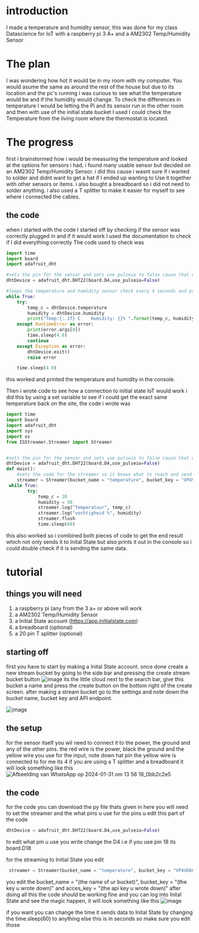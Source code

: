 # introduction
I made a temperature and humidity sensor, this was done for my class Datascience for IoT with a raspberry pi 3 A+ and a AM2302 Temp/Humidity Sensor

# The plan
I was wondering how hot it would be in my room with my computer. You would asume the same as around the rest of the house but due to its location and the pc's running i was curious to see what the temperature would be and if the humidity would change.
To check the differences in temperature I would be letting the Pi and its sensor run in the other room and then with use of the initial state bucket I used I could check the Temperature from the living room where the thermostat is located.

# The progress
first i brainstormed how i would be measuring the temperature and looked at the options for sensors i had, i found many usable sensor but decided on an AM2302 Temp/Humidity Sensor. i did this cause i wasnt sure if i wanted to solder and didnt want to get a hat if I ended up wanting to Use it together with other sensors or items. i also bought a breadboard so i did not need to solder anything. i also used a T splitter to make it easier for myself to see where i connected the cables.
## the code
when i started with the code I started off by checking if the sensor was correctly plugged in and if it would work I used the documentation to check if I did everything correctly The code used to check was
```py
import time 
import board
import adafruit_dht

#sets the pin for the sensor and sets use pulseio to false cause that could lead to trouble with raspberry pi's
dhtDevice = adafruit_dht.DHT22(board.D4,use_pulseio=False)  

#loops the temperature and humidity sensor check every 4 seconds and prints it out
while True:
    try:
        temp_c = dhtDevice.temperature
        humidity = dhtDevice.humidity
        print("Temp:{:.1f} C    Humidity: {}% ".format(temp_c, humidity))
    except RuntimeError as error:
        print(error.args[0])
        time.sleep(4.0)
        continue
    except Exception as error:
        dhtDevice.exit()
        raise error

    time.sleep(4.0)
```
this worked and printed the temperature and humidity in the console.

Then i wrote code to see how a connection to initial state IoT would work i did this by using a set variable to see if i could get the exact same temperature back on the site, the code i wrote was
```py
import time 
import board
import adafruit_dht
import sys
import os
from ISStreamer.Streamer import Streamer


#sets the pin for the sensor and sets use pulseio to false cause that could lead to trouble with raspberry pi's
dhtDevice = adafruit_dht.DHT22(board.D4,use_pulseio=False)
def main():
    #sets the code for the streamer so it knows what to reach and send data to 
    streamer = Streamer(bucket_name = "temperature", bucket_key = "VP4VD667DY6R" , access_key = "ist_SXF4wLmu-wj2dcSFuz4dQfWfAy_4WJMO")
 while True:
        try:
            temp_c = 20
            humidity = 50
            streamer.log("Temperatuur", temp_c)
            streamer.log("vochtigheid %", humidity)
            streamer.flush
            time.sleep(60)
```
this also worked so i combined both pieces of code to get the end result which not only sends it to Inital State but also prints it out in the console so i could double check if it is sending the same data.

# tutorial
## things you will need
1. a raspberry pi (any from the 3 a+ or above will work
2. a AM2302 Temp/Humidity Sensor
3. a Initial State account (https://app.initialstate.com)
4. a breadboard (optional)
5. a 20 pin T splitter (optional)

## starting off
first you have to start by making a Inital State account.
once done create a new stream bucket by going to the side bar and pressing the create stream bucket button 
![image](https://github.com/JeePeeTwee/Iotproject/assets/158081202/9303b8d1-f7ef-4da1-ab82-3c503f106dcb) its the little cloud next to the search bar, give this bucket a name and press the create button on the bottom right of the create screen. 
after making a stream bucket go to the settings and note down the bucket name, bucket key and API endpoint.

![image](https://github.com/JeePeeTwee/Iotproject/assets/158081202/f3f45646-3c9e-4040-bbe3-422df4856d98)


## the setup
for the sensor itself you wil need to connect it to the power, the ground and any of the other pins.
the red wire is the power, black the ground and the yellow wire you use for the input, note down hat pin the yellow wire is connected to for me its 4
if you are using a T splitter and a breadboard it will look something like this
![Afbeelding van WhatsApp op 2024-01-31 om 13 56 18_0bb2c2e5](https://github.com/JeePeeTwee/Iotproject/assets/158081202/e748eda0-25f8-4cae-977d-f17cf0710f1c)



## the code
for the code you can download the py file thats given in here you will need to set the streamer and the what pins u use for the pins u edit this part of the code
```py
dhtDevice = adafruit_dht.DHT22(board.D4,use_pulseio=False)
```
to edit what pin u use you write change the D4 i.e if you use pin 18 its board.D18

for the streaming to Initial State you edit
```py
 streamer = Streamer(bucket_name = "temperature", bucket_key = "VP4VD667DY6R" , access_key = "ist_SXF4wLmu-wj2dcSFuz4dQfWfAy_4WJMO")
```
you edit the bucket_name = "(the name of ur bucket)", bucket_key = "(the key u wrote down)" and acces_key = "(the api key u wrote down)"
after doing all this the code should be working fine and you can log into Inital State and see the magic happen, it will look something like this
![image](https://github.com/JeePeeTwee/Iotproject/assets/158081202/b1182e06-a6b7-479a-b711-0aef5000a6ec)

if you want you can change the time it sends data to Inital State by changing the time.sleep(60) to anything else this is in seconds so make sure you edit those
